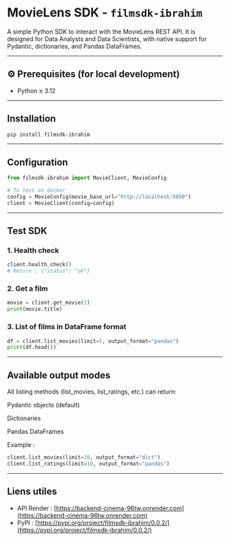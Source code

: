 # MovieLens SDK - `filmsdk-ibrahim`

A simple Python SDK to interact with the MovieLens REST API. It is designed for Data Analysts and Data Scientists, with native support for Pydantic, dictionaries, and Pandas DataFrames.

---

## ⚙️ Prerequisites (for local development)

- Python ≥ 3.12
---
## Installation

```bash
pip install filmsdk-ibrahim
```

---

## Configuration

```python
from filmsdk-ibrahim import MovieClient, MovieConfig

# To test on docker
config = MovieConfig(movie_base_url="http://localhost:5050")
client = MovieClient(config=config)
```
---
## Test SDK

### 1. Health check

```python
client.health_check()
# Return : {"status": "ok"}
```

### 2. Get a film

```python
movie = client.get_movie(1)
print(movie.title)
```

### 3. List of films in DataFrame format

```python
df = client.list_movies(limit=5, output_format="pandas")
print(df.head())
```

---

## Available output modes

All listing methods (list_movies, list_ratings, etc.) can return:

Pydantic objects (default)

Dictionaries

Pandas DataFrames

Example :

```python
client.list_movies(limit=10, output_format="dict")
client.list_ratings(limit=10, output_format="pandas")
```

---

## Liens utiles

- API Render : [https://backend-cinema-96tw.onrender.com](https://backend-cinema-96tw.onrender.com)
- PyPI : [https://pypi.org/project/filmsdk-ibrahim/0.0.2/](https://pypi.org/project/filmsdk-ibrahim/0.0.2/)
